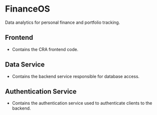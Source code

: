 # FinanceOS
Data analytics for personal finance and portfolio tracking.

## Frontend
- Contains the CRA frontend code.

## Data Service
- Contains the backend service responsible for database access.

## Authentication Service
- Contains the authentication service used to authenticate clients to the backend.
